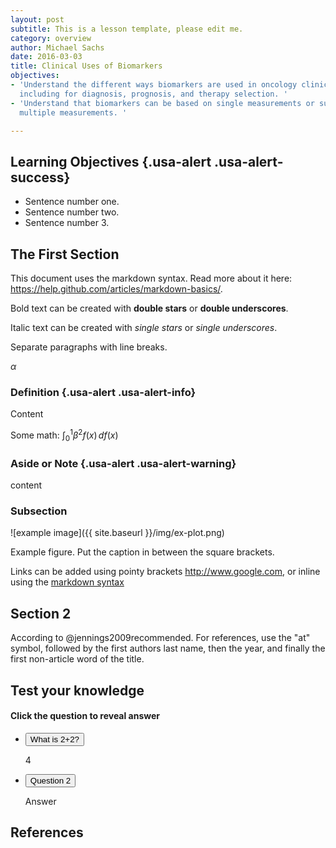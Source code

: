 ```yaml
---
layout: post
subtitle: This is a lesson template, please edit me.
category: overview
author: Michael Sachs
date: 2016-03-03
title: Clinical Uses of Biomarkers
objectives:
- 'Understand the different ways biomarkers are used in oncology clinical practice,
  including for diagnosis, prognosis, and therapy selection. '
- 'Understand that biomarkers can be based on single measurements or summaries of
  multiple measurements. '

---
```


## Learning Objectives {.usa-alert .usa-alert-success}
- Sentence number one.
- Sentence number two.
- Sentence number 3.


## The First Section

This document uses the markdown syntax. Read more about it here: <https://help.github.com/articles/markdown-basics/>.

Bold text can be created with **double stars** or __double underscores__.

Italic text can be created with *single stars* or _single underscores_.

Separate paragraphs with line breaks.

$\alpha$

### Definition {.usa-alert .usa-alert-info}
Content

Some math:  $\int_0^1 \beta^2 f(x) \, df(x)$



### Aside or Note {.usa-alert .usa-alert-warning}
 content


### Subsection

![example image]({{ site.baseurl }}/img/ex-plot.png)

Example figure. Put the caption in between the square brackets.

Links can be added using pointy brackets <http://www.google.com>, or inline using the [markdown syntax](https://help.github.com/articles/markdown-basics/)

## Section 2

According to @jennings2009recommended. For references, use the "at" symbol, followed by the first authors last name, then the year, and finally the first non-article word of the title.


## Test your knowledge

#### Click the question to reveal answer

<div class="usa-accordion-bordered">
<ul class="usa-unstyled-list">
<li>
<button class="usa-button-unstyled" aria-expanded="false" aria-controls="collapsible-0">
What is 2+2?
</button>
<div id="collapsible-0" aria-hidden="true" class="usa-accordion-content">
<p>
4
</p>
</div>
</li>
<li>
<button class="usa-button-unstyled" aria-expanded="false" aria-controls="collapsible-1">
Question 2
</button>
<div id="collapsible-1" aria-hidden="true" class="usa-accordion-content">
<p>
Answer
</p>
</div>
</li>
</ul>
</div>


## References